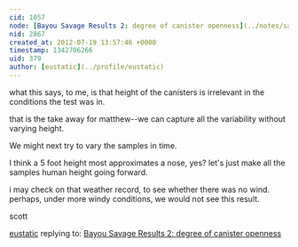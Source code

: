 ```yaml
---
cid: 1057
node: [Bayou Savage Results 2: degree of canister openness](../notes/sara/7-18-2012/bayou-savage-results-2-degree-canister-openness)
nid: 2867
created_at: 2012-07-19 13:57:46 +0000
timestamp: 1342706266
uid: 379
author: [eustatic](../profile/eustatic)
---
```


what this says, to me, is that height of the canisters is irrelevant in the conditions the test was in. 

that is the take away for matthew--we can capture all the variability without varying height. 

We might next try to vary the samples in time.

I think a 5 foot height most approximates a nose, yes?  let's just make all the samples human height going forward. 

i may check on that weather record, to see whether there was no wind.  perhaps, under more windy conditions, we would not see this result.

scott



[eustatic](../profile/eustatic) replying to: [Bayou Savage Results 2: degree of canister openness](../notes/sara/7-18-2012/bayou-savage-results-2-degree-canister-openness)

